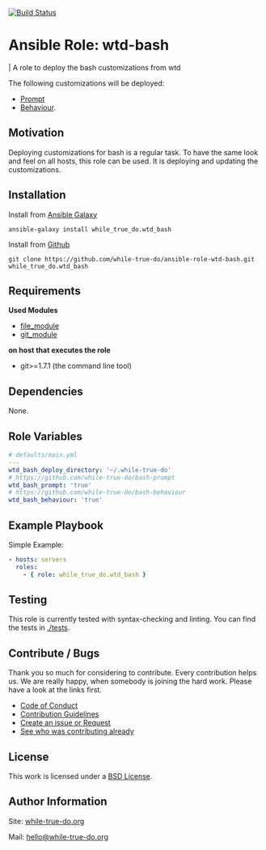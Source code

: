 [![Build Status](https://travis-ci.org/while-true-do/ansible-role-wtd-bash.svg?branch=master)](https://travis-ci.org/while-true-do/ansible-role-wtd-bash)

# Ansible Role: wtd-bash
| A role to deploy the bash customizations from wtd

The following customizations will be deployed:

- [Prompt](https://github.com/while-true-do/bash-prompt)
- [Behaviour](https://github.com/while-true-do/bash-behaviour).

## Motivation

Deploying customizations for bash is a regular task. To have the same look and feel on all hosts, this role can be used. It is deploying and updating the customizations.

## Installation

Install from [Ansible Galaxy](https://galaxy.ansible.com/while_true_do/wtd_bash)

```
ansible-galaxy install while_true_do.wtd_bash
```

Install from [Github](https://github.com/while-true-do/ansible-role-wtd-bash)

```
git clone https://github.com/while-true-do/ansible-role-wtd-bash.git while_true_do.wtd_bash
```

## Requirements

**Used Modules**

- [file_module](http://docs.ansible.com/ansible/latest/git_module.html)
- [git_module](http://docs.ansible.com/ansible/latest/file_module.html)


**on host that executes the role**

-   git>=1.7.1 (the command line tool)

## Dependencies

None.

## Role Variables

```yaml
# defaults/main.yml
---
wtd_bash_deploy_directory: '~/.while-true-do'
# https://github.com/while-true-do/bash-prompt
wtd_bash_prompt: 'true'
# https://github.com/while-true-do/bash-behaviour
wtd_bash_behaviour: 'true'
```

## Example Playbook

Simple Example:

```yaml
- hosts: servers
  roles:
    - { role: while_true_do.wtd_bash }
```
## Testing

This role is currently tested with syntax-checking and linting.
You can find the tests in [./tests](./tests/).

## Contribute / Bugs

Thank you so much for considering to contribute. Every contribution helps us. We are really happy, when somebody is joining the hard work. Please have a look at the links first.

-   [Code of Conduct](./docs/CODE_OF_CONDUCT.md)
-   [Contribution Guidelines](./docs/CONTRIBUTING.md)
-   [Create an issue or Request](https://github.com/while-true-do/ansible-role-user/issues)
-   [See who was contributing already](https://github.com/while-true-do/ansible-role-user/graphs/contributors)

## License

This work is licensed under a [BSD License](https://opensource.org/licenses/BSD-3-Clause).

## Author Information

Site: [while-true-do.org](https://while-true-do.org)

Mail: [hello@while-true-do.org](mailto:hello@while-true-do.org)
